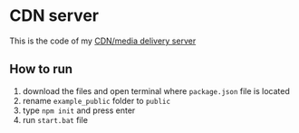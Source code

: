 # CDN server

This is the code of my [CDN/media delivery server](https:/cdn.manpreet.tk)

## How to run

1. download the files and open terminal where `package.json` file is located
2. rename `example_public` folder to `public`
3. type `npm init` and press enter
4. run `start.bat` file
